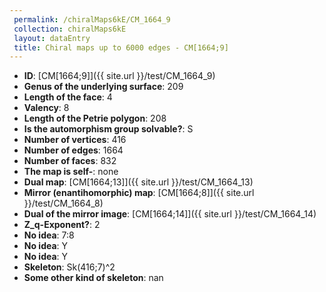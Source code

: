 ```yaml
--- 
 permalink: /chiralMaps6kE/CM_1664_9 
 collection: chiralMaps6kE
 layout: dataEntry
 title: Chiral maps up to 6000 edges - CM[1664;9]
---
```


- **ID**: [CM[1664;9]]({{ site.url }}/test/CM_1664_9)
- **Genus of the underlying surface**: 209
- **Length of the face**: 4
- **Valency**: 8
- **Length of the Petrie polygon**: 208
- **Is the automorphism group solvable?**: S
- **Number of vertices**: 416
- **Number of edges**: 1664
- **Number of faces**: 832
- **The map is self-**: none
- **Dual map**: [CM[1664;13]]({{ site.url }}/test/CM_1664_13)
- **Mirror (enantihomorphic) map**: [CM[1664;8]]({{ site.url }}/test/CM_1664_8)
- **Dual of the mirror image**: [CM[1664;14]]({{ site.url }}/test/CM_1664_14)
- **Z_q-Exponent?**: 2
- **No idea**:  7:8
- **No idea**: Y
- **No idea**: Y
- **Skeleton**: Sk(416;7)^2
- **Some other kind of skeleton**: nan

